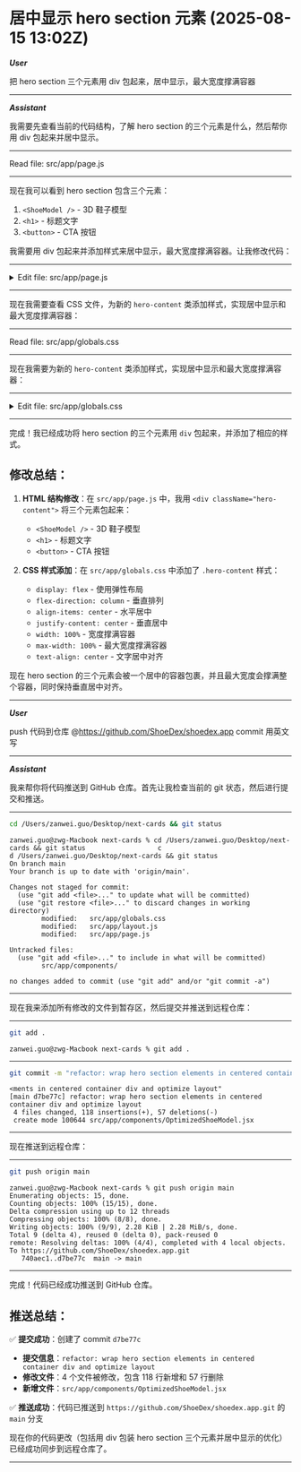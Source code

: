 <!-- Generated by SpecStory -->

# 居中显示 hero section 元素 (2025-08-15 13:02Z)

_**User**_

把 hero section 三个元素用 div 包起来，居中显示，最大宽度撑满容器

---

_**Assistant**_

我需要先查看当前的代码结构，了解 hero section 的三个元素是什么，然后帮你用 div 包起来并居中显示。


---

Read file: src/app/page.js

---

现在我可以看到 hero section 包含三个元素：
1. `<ShoeModel />` - 3D 鞋子模型
2. `<h1>` - 标题文字
3. `<button>` - CTA 按钮

我需要用 div 包起来并添加样式来居中显示，最大宽度撑满容器。让我修改代码：


---

<details><summary>Edit file: src/app/page.js</summary>

我将在 hero section 中的三个元素外面包一个 div，并添加 className 用于样式控制

**Chunk 1**
Lines added: 13, lines removed: 11

```diff
@@ -101,15 +101,17 @@
          <div className="container" ref={container}>
            <section className="hero">
-             <ShoeModel />
-             <h1>
-             Scan your sneakers, <br />
-             Own your cards
-             </h1>
-             <button 
-               className="cta-button"
-               onClick={() => window.open('https://x.com/zanweiguo', '_blank')}
-             >
-               Download on App Store
-             </button>
+             <div className="hero-content">
+               <ShoeModel />
+               <h1>
+               Scan your sneakers, <br />
+               Own your cards
+               </h1>
+               <button 
+                 className="cta-button"
+                 onClick={() => window.open('https://x.com/zanweiguo', '_blank')}
+               >
+                 Download on App Store
+               </button>
+             </div>
            </section>
  
```

</details>

---

现在我需要查看 CSS 文件，为新的 `hero-content` 类添加样式，实现居中显示和最大宽度撑满容器：


---

Read file: src/app/globals.css

---

现在我需要为新的 `hero-content` 类添加样式，实现居中显示和最大宽度撑满容器：


---

<details><summary>Edit file: src/app/globals.css</summary>

我将在 hero section 样式后面添加 hero-content 的样式，实现居中显示和最大宽度撑满容器

**Chunk 1**
Lines added: 10, lines removed: undefined

```diff
@@ -144,4 +144,14 @@
    overflow-x: hidden;
  }
+ 
+ .hero-content {
+   display: flex;
+   flex-direction: column;
+   align-items: center;
+   justify-content: center;
+   width: 100%;
+   max-width: 100%;
+   text-align: center;
+ }
  
  .hero h1 {
```

</details>

---

完成！我已经成功将 hero section 的三个元素用 `div` 包起来，并添加了相应的样式。

## 修改总结：

1. **HTML 结构修改**：在 `src/app/page.js` 中，我用 `<div className="hero-content">` 将三个元素包起来：
   - `<ShoeModel />` - 3D 鞋子模型
   - `<h1>` - 标题文字  
   - `<button>` - CTA 按钮

2. **CSS 样式添加**：在 `src/app/globals.css` 中添加了 `.hero-content` 样式：
   - `display: flex` - 使用弹性布局
   - `flex-direction: column` - 垂直排列
   - `align-items: center` - 水平居中
   - `justify-content: center` - 垂直居中
   - `width: 100%` - 宽度撑满容器
   - `max-width: 100%` - 最大宽度撑满容器
   - `text-align: center` - 文字居中对齐

现在 hero section 的三个元素会被一个居中的容器包裹，并且最大宽度会撑满整个容器，同时保持垂直居中对齐。

---

_**User**_

push 代码到仓库 @https://github.com/ShoeDex/shoedex.app commit 用英文写

---

_**Assistant**_

我来帮你将代码推送到 GitHub 仓库。首先让我检查当前的 git 状态，然后进行提交和推送。


---

```bash
cd /Users/zanwei.guo/Desktop/next-cards && git status
```

```
zanwei.guo@zwg-Macbook next-cards % cd /Users/zanwei.guo/Desktop/next-cards && git status                  c
d /Users/zanwei.guo/Desktop/next-cards && git status
On branch main
Your branch is up to date with 'origin/main'.

Changes not staged for commit:
  (use "git add <file>..." to update what will be committed)
  (use "git restore <file>..." to discard changes in working directory)
        modified:   src/app/globals.css
        modified:   src/app/layout.js
        modified:   src/app/page.js

Untracked files:
  (use "git add <file>..." to include in what will be committed)
        src/app/components/

no changes added to commit (use "git add" and/or "git commit -a")
```

---

现在我来添加所有修改的文件到暂存区，然后提交并推送到远程仓库：


---

```bash
git add .
```

```
zanwei.guo@zwg-Macbook next-cards % git add .
```

---

```bash
git commit -m "refactor: wrap hero section elements in centered container div and optimize layout"
```

```
<ments in centered container div and optimize layout"
[main d7be77c] refactor: wrap hero section elements in centered container div and optimize layout
 4 files changed, 118 insertions(+), 57 deletions(-)
 create mode 100644 src/app/components/OptimizedShoeModel.jsx
```

---

现在推送到远程仓库：


---

```bash
git push origin main
```

```
zanwei.guo@zwg-Macbook next-cards % git push origin main
Enumerating objects: 15, done.
Counting objects: 100% (15/15), done.
Delta compression using up to 12 threads
Compressing objects: 100% (8/8), done.
Writing objects: 100% (9/9), 2.28 KiB | 2.28 MiB/s, done.
Total 9 (delta 4), reused 0 (delta 0), pack-reused 0
remote: Resolving deltas: 100% (4/4), completed with 4 local objects.
To https://github.com/ShoeDex/shoedex.app.git
   740aec1..d7be77c  main -> main
```

---

完成！代码已经成功推送到 GitHub 仓库。

## 推送总结：

✅ **提交成功**：创建了 commit `d7be77c`
- **提交信息**：`refactor: wrap hero section elements in centered container div and optimize layout`
- **修改文件**：4 个文件被修改，包含 118 行新增和 57 行删除
- **新增文件**：`src/app/components/OptimizedShoeModel.jsx`

✅ **推送成功**：代码已推送到 `https://github.com/ShoeDex/shoedex.app.git` 的 `main` 分支

现在你的代码更改（包括用 div 包装 hero section 三个元素并居中显示的优化）已经成功同步到远程仓库了。

---

